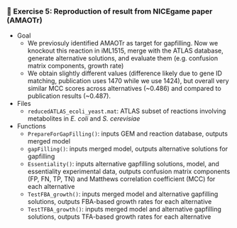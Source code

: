 ### 📑 Exercise 5: Reproduction of result from NICEgame paper (AMAOTr)
- Goal
  - We previosuly identified AMAOTr as target for gapfilling. Now we knockout this reaction in iML1515, merge with the ATLAS database, generate alternative solutions, and evaluate them (e.g. confusion matrix components, growth rate)
  - We obtain slightly different values (difference likely due to gene ID matching, publication uses 1470 while we use 1424), but overall very similar MCC scores across alternatives (~0.486) and compared to publication results (~0.487).
- Files
  - `reducedATLAS_ecoli_yeast.mat`: ATLAS subset of reactions involving metabolites in *E. coli* and *S. cerevisiae*
- Functions
  - `PrepareForGapFilling()`: inputs GEM and reaction database, outputs merged model
  - `gapFilling()`: inputs merged model, outputs alternative solutions for gapfilling 
  - `Essentiality()`:  inputs alternative gapfilling solutions, model, and essentiality experimental data, outputs confusion matrix components (FP, FN, TP, TN) and Matthews correlation coefficient (MCC) for each alternative
  - `TestFBA_growth()`: inputs merged model and alternative gapfilling solutions, outputs FBA-based growth rates for each alternative
  - `TestTFBA_growth()`: inputs merged model and alternative gapfilling solutions, outputs TFA-based growth rates for each alternative
